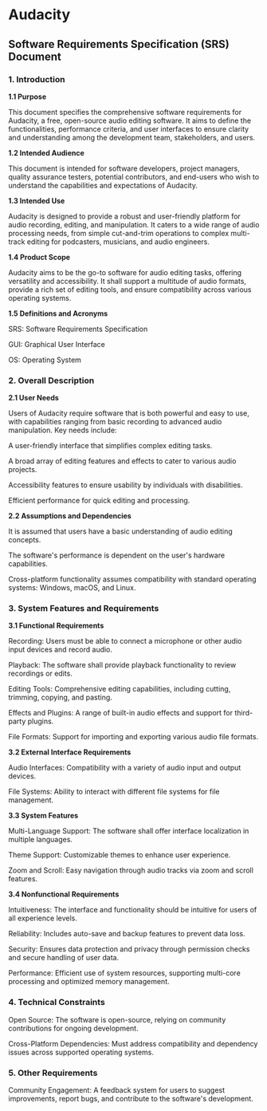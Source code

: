 # Audacity
## Software Requirements Specification (SRS) Document

### 1. Introduction

**1.1 Purpose**

This document specifies the comprehensive software requirements for Audacity, a free, open-source audio editing software. It aims to define the functionalities, performance criteria, and user interfaces to ensure clarity and understanding among the development team, stakeholders, and users.

**1.2 Intended Audience**

This document is intended for software developers, project managers, quality assurance testers, potential contributors, and end-users who wish to understand the capabilities and expectations of Audacity.

**1.3 Intended Use**

Audacity is designed to provide a robust and user-friendly platform for audio recording, editing, and manipulation. It caters to a wide range of audio processing needs, from simple cut-and-trim operations to complex multi-track editing for podcasters, musicians, and audio engineers.

**1.4 Product Scope**

Audacity aims to be the go-to software for audio editing tasks, offering versatility and accessibility. It shall support a multitude of audio formats, provide a rich set of editing tools, and ensure compatibility across various operating systems.

**1.5 Definitions and Acronyms**

SRS: Software Requirements Specification

GUI: Graphical User Interface

OS: Operating System

### 2. Overall Description

**2.1 User Needs**

Users of Audacity require software that is both powerful and easy to use, with capabilities ranging from basic recording to advanced audio manipulation. Key needs include:

A user-friendly interface that simplifies complex editing tasks.

A broad array of editing features and effects to cater to various audio projects.

Accessibility features to ensure usability by individuals with disabilities.

Efficient performance for quick editing and processing.

**2.2 Assumptions and Dependencies**

It is assumed that users have a basic understanding of audio editing concepts.

The software's performance is dependent on the user's hardware capabilities.

Cross-platform functionality assumes compatibility with standard operating systems: Windows, macOS, and Linux.

### 3. System Features and Requirements

**3.1 Functional Requirements** 

Recording: Users must be able to connect a microphone or other audio input devices and record audio.

Playback: The software shall provide playback functionality to review recordings or edits.

Editing Tools: Comprehensive editing capabilities, including cutting, trimming, copying, and pasting.

Effects and Plugins: A range of built-in audio effects and support for third-party plugins.

File Formats: Support for importing and exporting various audio file formats.

**3.2 External Interface Requirements** 

Audio Interfaces: Compatibility with a variety of audio input and output devices.

File Systems: Ability to interact with different file systems for file management.

**3.3 System Features**

Multi-Language Support: The software shall offer interface localization in multiple languages.

Theme Support: Customizable themes to enhance user experience.

Zoom and Scroll: Easy navigation through audio tracks via zoom and scroll features.

**3.4 Nonfunctional Requirements**

Intuitiveness: The interface and functionality should be intuitive for users of all experience levels.

Reliability: Includes auto-save and backup features to prevent data loss.

Security: Ensures data protection and privacy through permission checks and secure handling of user data.

Performance: Efficient use of system resources, supporting multi-core processing and optimized memory management.

### 4. Technical Constraints

Open Source: The software is open-source, relying on community contributions for ongoing development.

Cross-Platform Dependencies: Must address compatibility and dependency issues across supported operating systems.

### 5. Other Requirements
Community Engagement: A feedback system for users to suggest improvements, report bugs, and contribute to the software's development.
